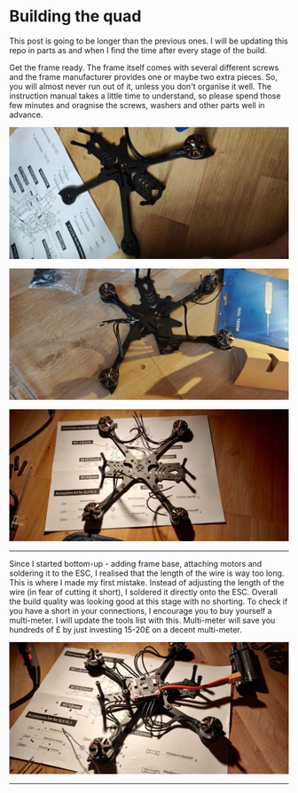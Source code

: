 # Building the quad

This post is going to be longer than the previous ones. I will be updating this repo in parts as and when I find the time after every stage of the build.

Get the frame ready. The frame itself comes with several different screws and the frame manufacturer provides one or maybe two extra pieces. So, you will almost never run out of it, unless you don't organise it well. The instruction manual takes a little time to understand, so please spend those few minutes and oragnise the screws, washers and other parts well in advance.

![Frame start](frame_start.jpg)

![Added motors to the blades](added_motors.jpg)

![Frame ready](frame_ready.jpg)

---

Since I started bottom-up - adding frame base, attaching motors and soldering it to the ESC, I realised that the length of the wire is way too long. This is where I made my first mistake. Instead of adjusting the length of the wire (in fear of cutting it short), I soldered it directly onto the ESC. Overall the build quality was looking good at this stage with no shorting. To check if you have a short in your connections, I encourage you to buy yourself a multi-meter. I will update the tools list with this. Multi-meter will save you hundreds of £ by just investing 15-20£ on a decent multi-meter.

![Unmeasured wiring](unmeasured_wiring.jpg)

---
